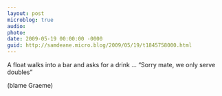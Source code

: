 ```yaml
---
layout: post
microblog: true
audio: 
photo: 
date: 2009-05-19 00:00:00 -0000
guid: http://samdeane.micro.blog/2009/05/19/t1845758000.html
---
```

A float walks into a bar and asks for a drink … “Sorry mate, we only serve doubles”

(blame Graeme)
